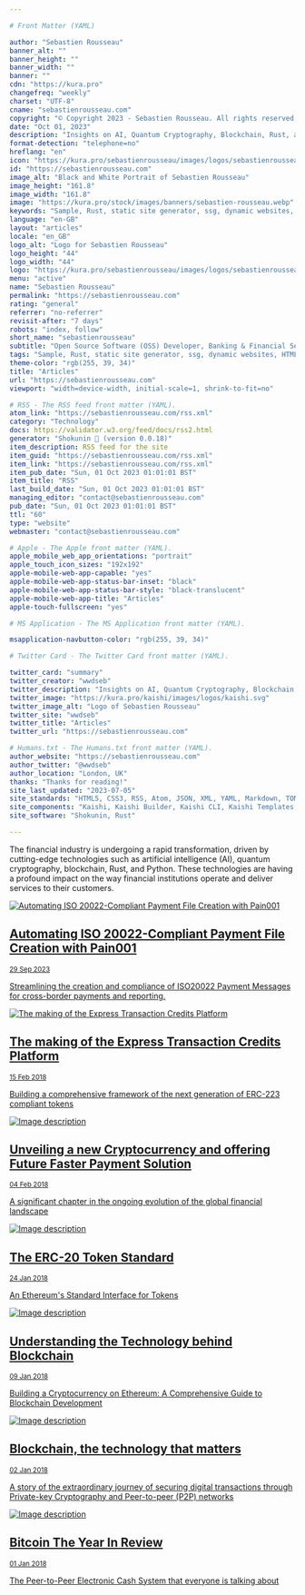 ```yaml
---

# Front Matter (YAML)

author: "Sebastien Rousseau"
banner_alt: ""
banner_height: ""
banner_width: ""
banner: ""
cdn: "https://kura.pro"
changefreq: "weekly"
charset: "UTF-8"
cname: "sebastienrousseau.com"
copyright: "© Copyright 2023 - Sebastien Rousseau. All rights reserved."
date: "Oct 01, 2023"
description: "Insights on AI, Quantum Cryptography, Blockchain, Rust, and Python in the Technology Space of the Financial Industry"
format-detection: "telephone=no"
hreflang: "en"
icon: "https://kura.pro/sebastienrousseau/images/logos/sebastienrousseau.svg"
id: "https://sebastienrousseau.com"
image_alt: "Black and White Portrait of Sebastien Rousseau"
image_height: "161.8"
image_width: "161.8"
image: "https://kura.pro/stock/images/banners/sebastien-rousseau.webp"
keywords: "Sample, Rust, static site generator, ssg, dynamic websites, HTML themes, templates, Markdown, YAML, JSON, TOML"
language: "en-GB"
layout: "articles"
locale: "en_GB"
logo_alt: "Logo for Sebastien Rousseau"
logo_height: "44"
logo_width: "44"
logo: "https://kura.pro/sebastienrousseau/images/logos/sebastienrousseau.webp"
menu: "active"
name: "Sebastien Rousseau"
permalink: "https://sebastienrousseau.com"
rating: "general"
referrer: "no-referrer"
revisit-after: "7 days"
robots: "index, follow"
short_name: "sebastienrousseau"
subtitle: "Open Source Software (OSS) Developer, Banking & Financial Service Professional"
tags: "Sample, Rust, static site generator, ssg, dynamic websites, HTML themes, templates, Markdown, YAML, JSON, TOML"
theme-color: "rgb(255, 39, 34)"
title: "Articles"
url: "https://sebastienrousseau.com"
viewport: "width=device-width, initial-scale=1, shrink-to-fit=no"

# RSS - The RSS feed front matter (YAML).
atom_link: "https://sebastienrousseau.com/rss.xml"
category: "Technology"
docs: https://validator.w3.org/feed/docs/rss2.html
generator: "Shokunin 🦀 (version 0.0.18)"
item_description: RSS feed for the site
item_guid: "https://sebastienrousseau.com/rss.xml"
item_link: "https://sebastienrousseau.com/rss.xml"
item_pub_date: "Sun, 01 Oct 2023 01:01:01 BST"
item_title: "RSS"
last_build_date: "Sun, 01 Oct 2023 01:01:01 BST"
managing_editor: "contact@sebastienrousseau.com"
pub_date: "Sun, 01 Oct 2023 01:01:01 BST"
ttl: "60"
type: "website"
webmaster: "contact@sebastienrousseau.com"

# Apple - The Apple front matter (YAML).
apple_mobile_web_app_orientations: "portrait"
apple_touch_icon_sizes: "192x192"
apple-mobile-web-app-capable: "yes"
apple-mobile-web-app-status-bar-inset: "black"
apple-mobile-web-app-status-bar-style: "black-translucent"
apple-mobile-web-app-title: "Articles"
apple-touch-fullscreen: "yes"

# MS Application - The MS Application front matter (YAML).

msapplication-navbutton-color: "rgb(255, 39, 34)"

# Twitter Card - The Twitter Card front matter (YAML).

twitter_card: "summary"
twitter_creator: "wwdseb"
twitter_description: "Insights on AI, Quantum Cryptography, Blockchain, Rust, and Python in the Technology Space of the Financial Industry"
twitter_image: "https://kura.pro/kaishi/images/logos/kaishi.svg"
twitter_image_alt: "Logo of Sebastien Rousseau"
twitter_site: "wwdseb"
twitter_title: "Articles"
twitter_url: "https://sebastienrousseau.com"

# Humans.txt - The Humans.txt front matter (YAML).
author_website: "https://sebastienrousseau.com"
author_twitter: "@wwdseb"
author_location: "London, UK"
thanks: "Thanks for reading!"
site_last_updated: "2023-07-05"
site_standards: "HTML5, CSS3, RSS, Atom, JSON, XML, YAML, Markdown, TOML"
site_components: "Kaishi, Kaishi Builder, Kaishi CLI, Kaishi Templates, Kaishi Themes"
site_software: "Shokunin, Rust"

---
```


The financial industry is undergoing a rapid transformation, driven by cutting-edge technologies such as artificial intelligence (AI), quantum cryptography, blockchain, Rust, and Python. These technologies are having a profound impact on the way financial institutions operate and deliver services to their customers.

<div class="list-group container p-1">
  <a href="/2023-09-29-automating-iso-20022-compliant-payment-file-creation-with-pain001/index.html" class="list-group-item list-group-item-action align-items-start">
    <img
    class="rounded zoom-in fade-in img-fluid img-thumbnail w-25 float-start me-3"
    src="https://kura.pro/stock/images/banners/andrea-de-santis-T3Qen8vVgRc.webp"
    alt="Automating ISO 20022-Compliant Payment File Creation with Pain001"
    title="Automating ISO 20022-Compliant Payment File Creation with Pain001"
    />
    <div class="flex">
        <h2>Automating ISO 20022-Compliant Payment File Creation with Pain001</h2>
        <small class="text-muted">29 Sep 2023</small>
        <p>Streamlining the creation and compliance of ISO20022 Payment Messages for cross-border payments and reporting.</p>
    </div>
  </a>
</div>

<div class="list-group container p-1">
  <a href="/2018-02-15-the-making-of-the-express-transaction-credits-platform/index.html" class="list-group-item list-group-item-action align-items-start">
    <img class="rounded zoom-in fade-in img-fluid img-thumbnail w-25 float-start me-3" src="https://kura.pro/stock/images/banners/rawpixel-com-369782.webp" alt="The making of the Express Transaction Credits Platform" />
    <div class="flex">
        <h2>The making of the Express Transaction Credits Platform</h2>
        <small class="text-muted">15 Feb 2018</small>
        <p>Building a comprehensive framework of the next generation of ERC-223 compliant tokens</p>
    </div>
  </a>
</div>

<div class="list-group container p-1">
  <a href="/2018-02-04-unveiling-a-new-cryptocurrency-and-offering-future-faster-payment-solution/index.html" class="list-group-item list-group-item-action align-items-start">
    <img class="rounded zoom-in fade-in img-fluid img-thumbnail w-25 float-start me-3" src="https://kura.pro/stock/images/banners/laureen-missaire-DBbuhMbAIsQ.webp" alt="Image description" />
    <div class="flex">
        <h2>Unveiling a new Cryptocurrency and offering Future Faster Payment Solution</h2>
        <small class="text-muted">04 Feb 2018</small>
        <p>A significant chapter in the ongoing evolution of the global financial landscape</p>
    </div>
  </a>
</div>

<div class="list-group container p-1">
  <a href="/2018-01-24-the-erc-20-token-standard/index.html" class="list-group-item list-group-item-action align-items-start">
    <img class="rounded zoom-in fade-in img-fluid img-thumbnail w-25 float-start me-3" src="https://kura.pro/stock/images/banners/m-ZzOa5G8hSPI.webp" alt="Image description" />
    <div class="flex">
        <h2>The ERC-20 Token Standard</h2>
        <small class="text-muted">24 Jan 2018</small>
        <p>An Ethereum's Standard Interface for Tokens</p>
    </div>
  </a>
</div>

<div class="list-group container p-1">
  <a href="/2018-01-09-understanding-the-technology-behind-blockchain/index.html" class="list-group-item list-group-item-action align-items-start">
    <img class="rounded zoom-in fade-in img-fluid img-thumbnail w-25 float-start me-3" src="https://kura.pro/stock/images/banners/adam-smigielski-K5mPtONmpHM.webp" alt="Image description" />
    <div class="flex">
        <h2>Understanding the Technology behind Blockchain</h2>
        <small class="text-muted">09 Jan 2018</small>
        <p>Building a Cryptocurrency on Ethereum: A Comprehensive Guide to Blockchain Development</p>
    </div>
  </a>
</div>

<div class="list-group container p-1">
  <a href="/2018-01-02-blockchain-the-technology-that-matters-in-2018/index.html" class="list-group-item list-group-item-action align-items-start">
    <img class="rounded zoom-in fade-in img-fluid img-thumbnail w-25 float-start me-3" src="https://kura.pro/stock/images/banners/bogdan-karlenko-cNcX6PPjEm8.webp" alt="Image description" />
    <div class="flex">
        <h2>Blockchain, the technology that matters</h2>
        <small class="text-muted">02 Jan 2018</small>
        <p>A story of the extraordinary journey of securing digital transactions through Private-key Cryptography and Peer-to-peer (P2P) networks</p>
    </div>
  </a>
</div>

<div class="list-group container p-1">
  <a href="/2018-01-01-bitcoin-the-year-in-review/index.html" class="list-group-item list-group-item-action align-items-start">
    <img class="rounded zoom-in fade-in img-fluid img-thumbnail w-25 float-start me-3" src="https://kura.pro/stock/images/banners/traxer-AIKjbZdNOlw.webp" alt="Image description" />
    <div class="flex">
        <h2>Bitcoin The Year In Review</h2>
        <small class="text-muted">01 Jan 2018</small>
        <p>The Peer-to-Peer Electronic Cash System that everyone is talking about</p>
    </div>
  </a>
</div>
